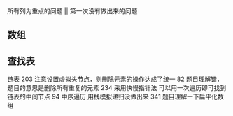 所有列为重点的问题 || 第一次没有做出来的问题


数组
- 

查找表
-

链表
203 注意设置虚拟头节点，则删除元素的操作达成了统一
82 题目理解错，题目的意思是删除所有重复的元素
234 采用快慢指针法 可以用一次遍历即可找到链表的中间节点
94 中序遍历 用栈模拟递归没做出来
341 题目理解一下扁平化数组